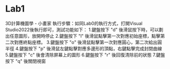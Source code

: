 # Lab1
3D計算機圖學 - 小畫家
執行步驟：如同Lab0的執行方式，打開Visual Studio2022後執行即可，測試功能如下：
1.鍵盤按下 "d" 後滑鼠按下時，可以劃出任意圖形，放開時停止
2.鍵盤按下 "l" 後滑鼠點擊第一次對應初始座標，點擊第二次對應終點座標。
3.鍵盤按下 "o" 後滑鼠點擊第一次對應圓心，第二次給出圓半徑
4.鍵盤按下 "p" 後滑鼠左鍵點擊對應多邊形的頂點，右鍵點擊完成封閉曲線
5.鍵盤按下 "c" 後會清除屏幕上的圖形
6.鍵盤按下 "r" 後回復清除前的狀態
7.鍵盤按下 "q" 後關閉視窗
